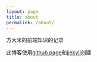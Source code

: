 ```yaml
---
layout: page
title: about
permalink: /about/
---
```

方大米的前端知识的记录

此博客使用[github page](https://pages.github.com/)和j[jekyll](http://jekyllrb.com/)创建

